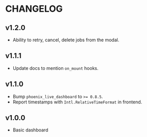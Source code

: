# CHANGELOG

## v1.2.0

* Ability to retry, cancel, delete jobs from the modal.

## v1.1.1

* Update docs to mention `on_mount` hooks.

## v1.1.0

* Bump `phoenix_live_dashboard` to `>= 0.8.5`.
* Report timestamps with `Intl.RelativeTimeFormat` in frontend.

## v1.0.0

* Basic dashboard
